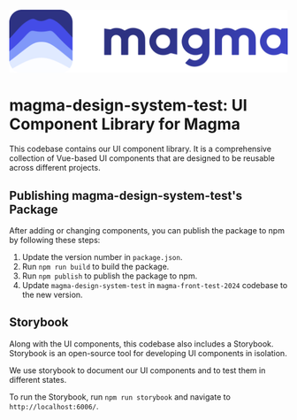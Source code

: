 ![Logo of Magma](public/logo.png)

# magma-design-system-test: UI Component Library for Magma

This codebase contains our UI component library. It is a comprehensive collection of Vue-based UI components that are designed to be reusable across different projects.

## Publishing magma-design-system-test's Package

After adding or changing components, you can publish the package to npm by following these steps:

1. Update the version number in `package.json`.
2. Run `npm run build` to build the package.
3. Run `npm publish` to publish the package to npm.
4. Update `magma-design-system-test` in `magma-front-test-2024` codebase to the new version.

## Storybook

Along with the UI components, this codebase also includes a Storybook. Storybook is an open-source tool for developing UI components in isolation.

We use storybook to document our UI components and to test them in different states.

To run the Storybook, run `npm run storybook` and navigate to `http://localhost:6006/`.

